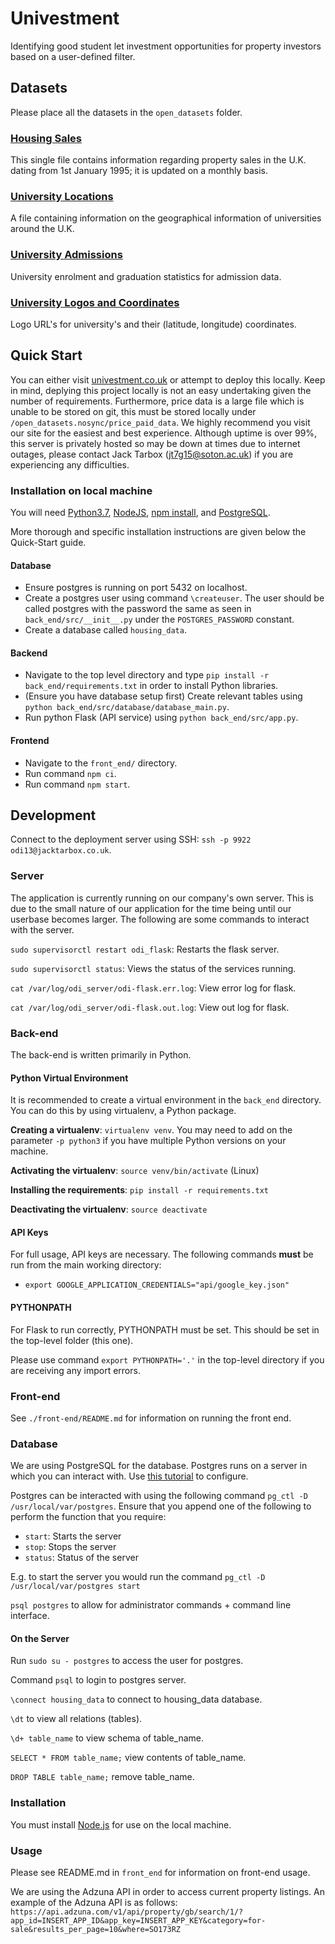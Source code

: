 # Univestment

Identifying good student let investment opportunities for property investors based on a user-defined filter.

## Datasets

Please place all the datasets in the `open_datasets` folder.

### [Housing Sales](https://www.gov.uk/government/collections/price-paid-data)

This single file contains information regarding property sales in the U.K. dating from 1st January 1995; it is updated on a monthly basis. 

### [University Locations](https://get-information-schools.service.gov.uk/Establishments/Search?tok=8TMj138l)

A file containing information on the geographical information of universities around the U.K.

### [University Admissions](https://www.hesa.ac.uk/data-and-analysis/students/where-study)

University enrolment and graduation statistics for admission data.

### [University Logos and Coordinates](https://equipment.data.ac.uk/)

Logo URL's for university's and their (latitude, longitude) coordinates.

## Quick Start

You can either visit [univestment.co.uk](http://univestment.co.uk/) or attempt to deploy this locally. Keep in mind, deplying this project locally is not an easy undertaking given the number of requirements. Furthermore, price data is a large file which is unable to be stored on git, this must be stored locally under `/open_datasets.nosync/price_paid_data`. We highly recommend you visit our site for the easiest and best experience. Although uptime is over 99%, this server is privately hosted so may be down at times due to internet outages, please contact Jack Tarbox (jt7g15@soton.ac.uk) if you are experiencing any difficulties.

### Installation on local machine

You will need [Python3.7](https://www.python.org/downloads/release/python-370/), [NodeJS](https://nodejs.org/en/), [npm install](https://www.npmjs.com/), and [PostgreSQL](https://www.postgresql.org/).

More thorough and specific installation instructions are given below the Quick-Start guide.

#### Database

* Ensure postgres is running on port 5432 on localhost.
* Create a postgres user using command `\createuser`. The user should be called postgres with the password the same as seen in `back_end/src/__init__.py` under the `POSTGRES_PASSWORD` constant.
* Create a database called `housing_data`.

#### Backend

* Navigate to the top level directory and type `pip install -r back_end/requirements.txt` in order to install Python libraries.
* (Ensure you have database setup first) Create relevant tables using `python back_end/src/database/database_main.py`.
* Run python Flask (API service) using `python back_end/src/app.py`.

#### Frontend 

* Navigate to the `front_end/` directory.
* Run command `npm ci`.
* Run command `npm start`.

## Development

Connect to the deployment server using SSH: `ssh -p 9922 odi13@jacktarbox.co.uk`.

### Server

The application is currently running on our company's own server. This is due to the small nature of our application for the time being until our userbase becomes larger. The following are some commands to interact with the server.

`sudo supervisorctl restart odi_flask`: Restarts the flask server.

`sudo supervisorctl status`: Views the status of the services running.

`cat /var/log/odi_server/odi-flask.err.log`: View error log for flask.

`cat /var/log/odi_server/odi-flask.out.log`: View out log for flask.

### Back-end

The back-end is written primarily in Python.

#### Python Virtual Environment

It is recommended to create a virtual environment in the `back_end` directory. You can do this by using virtualenv, a Python package.

**Creating a virtualenv**: `virtualenv venv`. You may need to add on the parameter `-p python3` if you have multiple Python versions on your machine.

**Activating the virtualenv**: `source venv/bin/activate` (Linux)

**Installing the requirements**: `pip install -r requirements.txt`

**Deactivating the virtualenv**: `source deactivate`

#### API Keys

For full usage, API keys are necessary. The following commands **must** be run from the main working directory:

* `export GOOGLE_APPLICATION_CREDENTIALS="api/google_key.json"` 

#### PYTHONPATH

For Flask to run correctly, PYTHONPATH must be set. This should be set in the top-level folder (this one). 

Please use command `export PYTHONPATH='.'` in the top-level directory if you are receiving any import errors.

### Front-end

See `./front-end/README.md` for information on running the front end.

### Database

We are using PostgreSQL for the database. Postgres runs on a server in which you can interact with. Use [this tutorial](https://www.codementor.io/engineerapart/getting-started-with-postgresql-on-mac-osx-are8jcopb) to configure.

Postgres can be interacted with using the following command `pg_ctl -D /usr/local/var/postgres`. Ensure that you append one of the following to perform the function that you require:

* `start`: Starts the server
* `stop`: Stops the server
* `status`: Status of the server

E.g. to start the server you would run the command `pg_ctl -D /usr/local/var/postgres start`

`psql postgres` to allow for administrator commands + command line interface.

#### On the Server

Run `sudo su - postgres` to access the user for postgres.

Command `psql` to login to postgres server.

`\connect housing_data` to connect to housing_data database.

`\dt` to view all relations (tables).

`\d+ table_name` to view schema of table_name.

`SELECT * FROM table_name;` view contents of table_name.

`DROP TABLE table_name;` remove table_name.

### Installation

You must install [Node.js](https://nodejs.org/en/download/) for use on the local machine.

### Usage

Please see README.md in `front_end` for information on front-end usage.

We are using the Adzuna API in order to access current property listings. An example of the Adzuna API is as follows: `https://api.adzuna.com/v1/api/property/gb/search/1/?app_id=INSERT_APP_ID&app_key=INSERT_APP_KEY&category=for-sale&results_per_page=10&where=SO173RZ`
